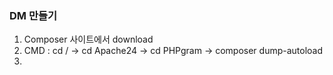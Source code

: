 ### DM 만들기

1. Composer 사이트에서 download
2. CMD : cd /  ->  cd Apache24  ->  cd PHPgram  ->  composer dump-autoload
3.
